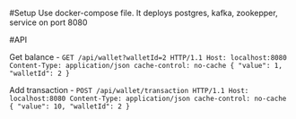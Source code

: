 #Setup
Use docker-compose file. It deploys postgres, kafka, zookepper, service on port 8080

#API

Get balance -
`GET /api/wallet?walletId=2 HTTP/1.1
Host: localhost:8080
Content-Type: application/json
cache-control: no-cache
{
	"value": 1,
	"walletId": 2
}`

Add transaction - `POST /api/wallet/transaction HTTP/1.1
                   Host: localhost:8080
                   Content-Type: application/json
                   cache-control: no-cache
                   {
                   	"value": 10,
                   	"walletId": 2
                   }`
